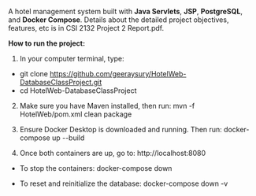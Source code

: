 A hotel management system built with **Java Servlets**, **JSP**, **PostgreSQL**, and **Docker Compose**.
Details about the detailed project objectives, features, etc is in CSI 2132 Project 2 Report.pdf.

**How to run the project:**
1. In your computer terminal, type:
- git clone https://github.com/geeraysury/HotelWeb-DatabaseClassProject.git
- cd HotelWeb-DatabaseClassProject

2. Make sure you have Maven installed, then run:
mvn -f HotelWeb/pom.xml clean package

3. Ensure Docker Desktop is downloaded and running. Then run:
docker-compose up --build

4. Once both containers are up, go to:
http://localhost:8080

- To stop the containers:
docker-compose down

- To reset and reinitialize the database:
docker-compose down -v
